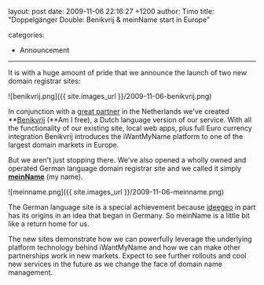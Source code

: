 layout: post
date: 2009-11-06 22:16:27 +1200
author: Timo
title: "Doppelgänger Double: Benikvrij & meinName start in Europe"

categories:
  - Announcement

----

It is with a huge amount of pride that we announce the launch of two new domain registrar sites:

![benikvrij.png]({{ site.images_url }}/2009-11-06-benikvrij.png)

In conjunction with a [great partner](http://xxlwebhosting.nl "XXL Webhosting") in the Netherlands we've created **[Benikvrij](http://benikvrij.nl "Benikvrij") (**Am I free), a Dutch language version of our service. With all the functionality of our existing site, local web apps, plus full Euro currency integration Benikvrij introduces the iWantMyName platform to one of the largest domain markets in Europe.

But we aren't just stopping there. We've also opened a wholly owned and operated German language domain registrar site and we called it simply [**meinName**](http://meinname.com "Mein Name") (my name).

![meinname.png]({{ site.images_url }}/2009-11-06-meinname.png)

The German language site is a special achievement because [ideegeo](http://ideegeo.com "ideegeo") in part has its origins in an idea that began in Germany. So meinName is a little bit like a return home for us.

The new sites demonstrate how we can powerfully leverage the underlying platform technology behind iWantMyName and how we can make other partnerships work in new markets. Expect to see further rollouts and cool new services in the future as we change the face of domain name management.
